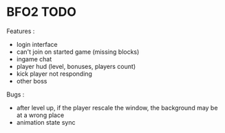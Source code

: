 BFO2 TODO
====
Features :
* login interface
* can't join on started game (missing blocks)
* ingame chat
* player hud (level, bonuses, players count)
* kick player not responding
* other boss

Bugs :
* after level up, if the player rescale the window, the background may be at a wrong place
* animation state sync